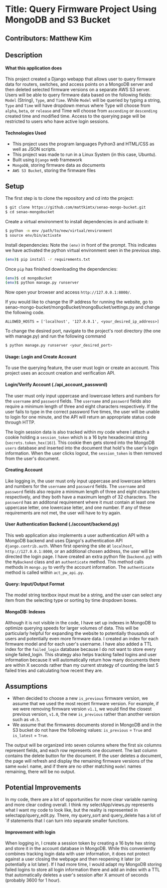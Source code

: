# Title: Query Firmware Project Using MongoDB and S3 Bucket
## Contributors: Matthew Kim

## Description

#### What this application does
This project created a Django webapp that allows user to query firmware data for routers, switches, and access points on a MongoDB server and then deleted selected firmware versions on a separate AWS S3 server. Users will be able to query firmware data based on the following fields: `Model` (String), `Type`, and `Time`. While `Model` will be queried by typing a string, `Type` and `Time` will have dropdown menus where Type will choose from `alpha`, `beta`, or `release` and Time will choose from `ascending` or `descending` created time and modified time. Access to the querying page will be restricted to users who have active login sessions.

#### Technologies Used
- This project uses the program languages Python3 and HTML/CSS as well as JSON scripts.
- This project was made to run in a Linux System (in this case, Ubuntu).
- Built using `Django` web framework
- `MongoDB`, storing firmware data as documents
- `AWS S3 Bucket`, storing the firmware files 

## Setup
The first step is to clone the repository and cd into the project:

```sh
$ git clone https://github.com/mattkimtx/senao-mongo-bucket.git
$ cd senao-mongobucket
```

Create a virtual environment to install dependencies in and activate it:

```sh
$ python -m env /path/to/new/virtual/environment
$ source env/bin/activate
```

Install dependencies:
Note the `(env)` in front of the prompt. This indicates we have activated
the python virtual environment seen in the previous step.

```sh
(env)$ pip install -r requirements.txt
```

Once `pip` has finished downloading the dependencies:
```sh
(env)$ cd mongoBucket
(env)$ python manage.py runserver
```
Now open your browser and access `http://127.0.0.1:8000/`.

If you would like to change the IP address for running the website, go to senao-mongo-bucket/mongoBucket/mongoBucket/settings.py and change the following code.
```
ALLOWED_HOSTS = ['localhost', '127.0.0.1', <your_desired_ip_address>]
```
To change the desired port, navigate to the project's root directory (the one with manage.py) and run the following command
```sh
$ python manage.py runserver <your_desired_port>
```

#### Usage: Login and Create Account
To use the querying feature, the user must login or create an account. This project uses an account creation and verification API.

#### Login/Verify Account (./api_account_password)
The user must only input uppercase and lowercase letters and numbers for the `username` and `password` fields. The `username` and `password` fields also require a minimum length of three and eight characters respectively. If the user fails to type in the correct password five times, the user will be unable to login for one minute, and the API will return an appropriate status code through HTTP.

The login session data is also tracked within my code where I attach a cookie holding a `session_token` which is a 16 byte hexadecimal string (`secrets.token_hex(16)`). This cookie then gets stored into the MongoDB `users` database and inserted into the document that hold's the user's login information. When the user clicks logout, the `session_token` is then removed from the user's document.

#### Creating Account
Like logging in, the user must only input uppercase and lowercase letters and numbers for the `username` and `password` fields. The `username` and `password` fields also require a minimum length of three and eight characters respectively, and they both have a maximum length of 32 characters. The `password` has an additonal requirement where it must contain at least one uppercase letter, one lowercase letter, and one number. If any of these requirements are not met, the user will have to try again.

#### User Authentication Backend (./account/backend.py)
This web application also implements a user authentication API with a MongoDB backend and uses Django's authentication API `django.contrib.auth`. When first opening the site at `localhost`, `http://127.0.0.1:8000`, or an additional chosen address, the user will be directed the login page. I have created an extra python file (`backend.py`) with the `MyBackend` class and an `authenticate` method. This method calls methods in `mongo.py` to verify the account information. The `authenticate` method is called within `act_pw_api.py`.

#### Query: Input/Output Format
The model string textbox input must be a string, and the user can select any item from the selecting type or sorting by time dropdown boxes.

#### MongoDB: Indexes
Although it is not visible in the code, I have set up indexes in MongoDB to optimize querying speeds for larger volumes of data. This will be particularly helpful for expanding the website to potentially thousands of users and potentially even more firmware data. I created an index for each firmware model and for each user's username. I have also added a TTL index for the `failed_login` database because I do not want to store every single failed_login. This strategy also helps tracking failed logins and user information because it will automatically return how many documents there are within X seconds rather than my current strategy of counting the last 5 failed tries and calculating how recent they are.

## Assumptions
- When decided to choose a new `is_previous` firmware version, we assume that we used the most recent firmware version. For example, if we were removing firmware version `v1.1`, we would find the closest previous version, `v1.0`, the new `is_previous` rather than another version such as `v0.5`.
- We assume that the firmwares documents stored in MongoDB and in the S3 bucket do not have the following values: `is_previous` = `True` and `is_latest` = `True`.

The output will be organized into seven columns where the first six columns represent fields, and each row represents one document. The last column contains the delete button for the document. If the user deletes a document, the page will refresh and display the remaining firmware versions of the same `model` name, and if there are no other matching `model` names remaining, there will be no output.

## Potential Improvements
In my code, there are a lot of opportunities for more clear variable naming and more clear coding overall. I think my selectApp/views.py represents what I want my code to look like, but the reality is represented in selectapp/query_edit.py. There, my query_sort and query_delete has a lot of `if statements that I can turn into separate smaller functions.

#### Improvement with login
When logging in, I create a session token by creating a 16 byte hex string and store it in the account database in MongoDB. While this conveniently combines tracking login data with user information, it does not protect against a user closing the webpage and then reopening it later (or potentially a lot later). If I had more time, I would adapt my MongoDB storing failed logins to store all login information there and add an index with a TTL that automatically deletes a user's session after X amount of seconds (probably 3600 for 1 hour).